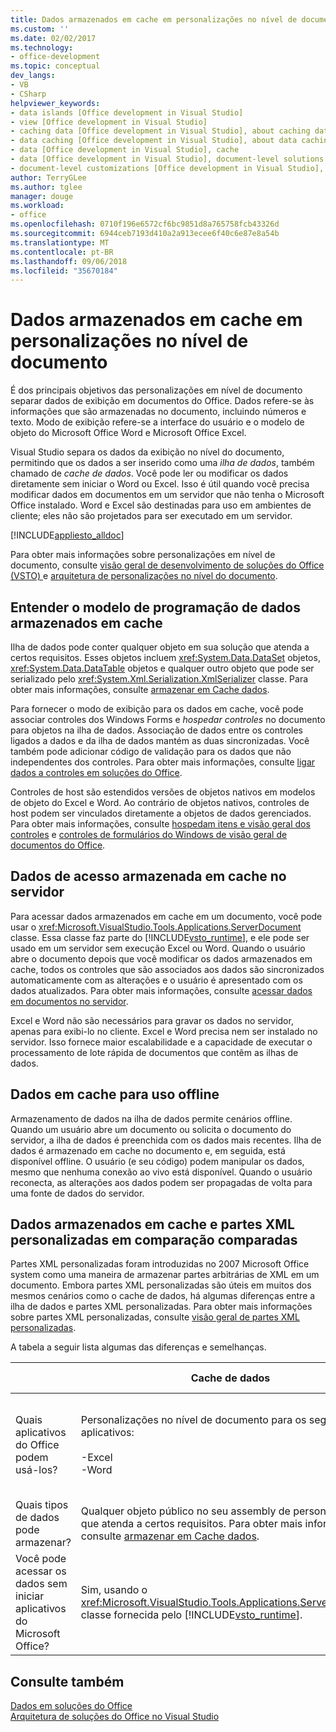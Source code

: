 ```yaml
---
title: Dados armazenados em cache em personalizações no nível de documento
ms.custom: ''
ms.date: 02/02/2017
ms.technology:
- office-development
ms.topic: conceptual
dev_langs:
- VB
- CSharp
helpviewer_keywords:
- data islands [Office development in Visual Studio]
- view [Office development in Visual Studio]
- caching data [Office development in Visual Studio], about caching data
- data caching [Office development in Visual Studio], about data caching
- data [Office development in Visual Studio], cache
- data [Office development in Visual Studio], document-level solutions
- document-level customizations [Office development in Visual Studio], data model
author: TerryGLee
ms.author: tglee
manager: douge
ms.workload:
- office
ms.openlocfilehash: 0710f196e6572cf6bc9851d8a765758fcb43326d
ms.sourcegitcommit: 6944ceb7193d410a2a913ecee6f40c6e87e8a54b
ms.translationtype: MT
ms.contentlocale: pt-BR
ms.lasthandoff: 09/06/2018
ms.locfileid: "35670184"
---
```

# <a name="cached-data-in-document-level-customizations"></a>Dados armazenados em cache em personalizações no nível de documento
  É dos principais objetivos das personalizações em nível de documento separar dados de exibição em documentos do Office. Dados refere-se às informações que são armazenadas no documento, incluindo números e texto. Modo de exibição refere-se a interface do usuário e o modelo de objeto do Microsoft Office Word e Microsoft Office Excel.  
  
 Visual Studio separa os dados da exibição no nível do documento, permitindo que os dados a ser inserido como uma *ilha de dados*, também chamado de *cache de dados*. Você pode ler ou modificar os dados diretamente sem iniciar o Word ou Excel. Isso é útil quando você precisa modificar dados em documentos em um servidor que não tenha o Microsoft Office instalado. Word e Excel são destinadas para uso em ambientes de cliente; eles não são projetados para ser executado em um servidor.  
  
 [!INCLUDE[appliesto_alldoc](../vsto/includes/appliesto-alldoc-md.md)]  
  
 Para obter mais informações sobre personalizações em nível de documento, consulte [visão geral de desenvolvimento de soluções do Office &#40;VSTO&#41; ](../vsto/office-solutions-development-overview-vsto.md) e [arquitetura de personalizações no nível do documento](../vsto/architecture-of-document-level-customizations.md).  
  
## <a name="understand-the-cached-data-programming-model"></a>Entender o modelo de programação de dados armazenados em cache  
 Ilha de dados pode conter qualquer objeto em sua solução que atenda a certos requisitos. Esses objetos incluem <xref:System.Data.DataSet> objetos, <xref:System.Data.DataTable> objetos e qualquer outro objeto que pode ser serializado pelo <xref:System.Xml.Serialization.XmlSerializer> classe. Para obter mais informações, consulte [armazenar em Cache dados](../vsto/caching-data.md).  
  
 Para fornecer o modo de exibição para os dados em cache, você pode associar controles dos Windows Forms e *hospedar controles* no documento para objetos na ilha de dados. Associação de dados entre os controles ligados a dados e da ilha de dados mantém as duas sincronizadas. Você também pode adicionar código de validação para os dados que não independentes dos controles. Para obter mais informações, consulte [ligar dados a controles em soluções do Office](../vsto/binding-data-to-controls-in-office-solutions.md).  
  
 Controles de host são estendidos versões de objetos nativos em modelos de objeto do Excel e Word. Ao contrário de objetos nativos, controles de host podem ser vinculados diretamente a objetos de dados gerenciados. Para obter mais informações, consulte [hospedam itens e visão geral dos controles](../vsto/host-items-and-host-controls-overview.md) e [controles de formulários do Windows de visão geral de documentos do Office](../vsto/windows-forms-controls-on-office-documents-overview.md).  
  
## <a name="access-cached-data-on-the-server"></a>Dados de acesso armazenada em cache no servidor  
 Para acessar dados armazenados em cache em um documento, você pode usar o <xref:Microsoft.VisualStudio.Tools.Applications.ServerDocument> classe. Essa classe faz parte do [!INCLUDE[vsto_runtime](../vsto/includes/vsto-runtime-md.md)], e ele pode ser usado em um servidor sem execução Excel ou Word. Quando o usuário abre o documento depois que você modificar os dados armazenados em cache, todos os controles que são associados aos dados são sincronizados automaticamente com as alterações e o usuário é apresentado com os dados atualizados. Para obter mais informações, consulte [acessar dados em documentos no servidor](../vsto/accessing-data-in-documents-on-the-server.md).  
  
 Excel e Word não são necessários para gravar os dados no servidor, apenas para exibi-lo no cliente. Excel e Word precisa nem ser instalado no servidor. Isso fornece maior escalabilidade e a capacidade de executar o processamento de lote rápida de documentos que contêm as ilhas de dados.  
  
## <a name="data-caching-for-offline-use"></a>Dados em cache para uso offline  
 Armazenamento de dados na ilha de dados permite cenários offline. Quando um usuário abre um documento ou solicita o documento do servidor, a ilha de dados é preenchida com os dados mais recentes. Ilha de dados é armazenado em cache no documento e, em seguida, está disponível offline. O usuário (e seu código) podem manipular os dados, mesmo que nenhuma conexão ao vivo está disponível. Quando o usuário reconecta, as alterações aos dados podem ser propagadas de volta para uma fonte de dados do servidor.  
  
## <a name="cached-data-and-custom-xml-parts-compared"></a>Dados armazenados em cache e partes XML personalizadas em comparação comparadas  
 Partes XML personalizadas foram introduzidas no 2007 Microsoft Office system como uma maneira de armazenar partes arbitrárias de XML em um documento. Embora partes XML personalizadas são úteis em muitos dos mesmos cenários como o cache de dados, há algumas diferenças entre a ilha de dados e partes XML personalizadas. Para obter mais informações sobre partes XML personalizadas, consulte [visão geral de partes XML personalizadas](../vsto/custom-xml-parts-overview.md).  
  
 A tabela a seguir lista algumas das diferenças e semelhanças.  
  
||Cache de dados|Partes XML personalizadas|  
|-|----------------|----------------------|  
|Quais aplicativos do Office podem usá-los?|Personalizações no nível de documento para os seguintes aplicativos:<br /><br /> -Excel<br />-Word|Soluções de nível de documento e o nível de aplicativo para os seguintes aplicativos:<br /><br /> -Excel<br />-PowerPoint<br />-Word|  
|Quais tipos de dados pode armazenar?|Qualquer objeto público no seu assembly de personalização que atenda a certos requisitos. Para obter mais informações, consulte [armazenar em Cache dados](../vsto/caching-data.md).|Todos os dados XML.|  
|Você pode acessar os dados sem iniciar aplicativos do Microsoft Office?|Sim, usando o <xref:Microsoft.VisualStudio.Tools.Applications.ServerDocument> classe fornecida pelo [!INCLUDE[vsto_runtime](../vsto/includes/vsto-runtime-md.md)].|Sim, usando classes no <xref:System.IO.Packaging> namespace, ou usando o SDK de formato XML aberto.|  
  
## <a name="see-also"></a>Consulte também  
 [Dados em soluções do Office](../vsto/data-in-office-solutions.md)   
 [Arquitetura de soluções do Office no Visual Studio](../vsto/architecture-of-office-solutions-in-visual-studio.md)  
  
  